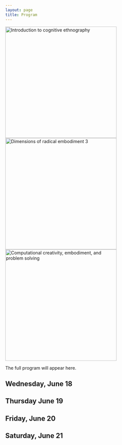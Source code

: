 ```yaml
---
layout: page
title: Program
---
```


<div class="text-center">
  <img src="{{ 'assets/img/cognitive_ethnography_poster.png' | relative_url }}" alt="Introduction to cognitive ethnography" width="350"/>
  <img src="{{ 'assets/img/dre3_poster.png' | relative_url }}" alt="Dimensions of radical embodiment 3" width="350" />
  <img src="{{ 'assets/img/problem_solving_poster.png' | relative_url }}" alt="Computational creativity, embodiment, and problem solving" width="350" />
</div>


The full program will appear here.

  ## Wednesday, June 18

  ## Thursday June 19

  ## Friday, June 20

  ## Saturday, June 21

